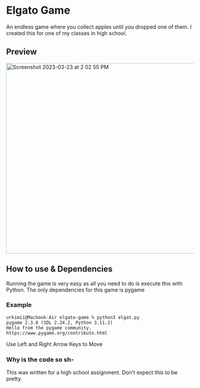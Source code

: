 # Elgato Game

An endless game where you collect apples until you dropped one of them. I created this for one of my classes in high school.

## Preview
<img width="512" alt="Screenshot 2023-03-23 at 2 02 55 PM" src="https://user-images.githubusercontent.com/74517821/227321722-69da8fd1-83f9-42ae-a736-678819d40ae1.png">

## How to use & Dependencies
Running the game is very easy as all you need to do is execute this with Python. The only dependencies for this game is pygame 
### Example
```
urkimii@Macbook-Air elgato-game % python3 elgat.py
pygame 2.3.0 (SDL 2.24.2, Python 3.11.2)
Hello from the pygame community. https://www.pygame.org/contribute.html
```
Use Left and Right Arrow Keys to Move

### Why is the code so sh-
This was written for a high school assignment. Don't expect this to be pretty.

